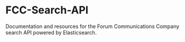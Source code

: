 # FCC-Search-API
Documentation and resources for the Forum Communications Company search API powered by Elasticsearch.
